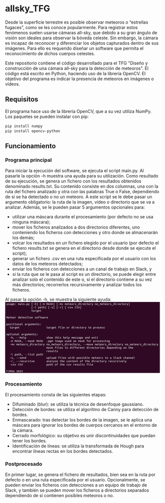 # allsky_TFG
Desde la superficie terrestre es posible observar meteoros o “estrellas 
fugaces”, como se les conoce popularmente. Para registrar estos fenómenos suelen 
usarse cámaras all-sky, que debido a su gran ángulo de visión son ideales para 
observar la bóveda celeste. Sin embargo, la cámara es incapaz de reconocer y 
diferenciar los objetos capturados dentro de sus imágenes. Para ello es requerido 
diseñar un software que permita el reconocimiento de dichos cuerpos celestes. 

Este repositorio contiene el código desarrollado para el TFG "Diseño y construcción
de una cámara all-sky para la detección de meteoros". El código está escrito en 
Python, haciendo uso de la librería OpenCV. El objetivo del programa es indicar la
presencia de meteoros en imágenes o vídeos.


## Requisitos
El programa hace uso de la librería OpenCV, que a su vez utiliza NumPy.
Los paquetes se pueden instalar con pip:
```
pip install numpy
pip install opencv-python
```
## Funcionamiento
### Programa principal
Para iniciar la ejecución del software, se ejecuta el script main.py. Al
pasarle la opción -h muestra una ayuda para su utilización. Como
resultado de su ejecución, se genera un fichero con los resultados obtenidos 
denominado results.txt. Su contenido consiste en dos columnas, una con la ruta del 
fichero analizado y otra con las palabras True o False, dependiendo de si se ha detectado 
o no un meteoro.
A este script se le debe pasar un argumento obligatorio: la ruta de la imagen, 
vídeo o directorio que se va a analizar. Además, se le pueden pasar 5 argumentos 
opcionales para:
- utilizar una máscara durante el procesamiento (por defecto no se usa ninguna 
máscara);
- mover los ficheros analizados a dos directorios diferentes, uno conteniendo los 
ficheros con detecciones y otro donde se almacenarán los demás;
- volcar los resultados en un fichero elegido por el usuario (por defecto el fichero 
results.txt se genera en el directorio desde donde se ejecute el script);
- generar un fichero .csv en una ruta especificada por el usuario con los datos de 
los meteoros detectados;
- enviar los ficheros con detecciones a un canal de trabajo en Slack, y
- si la ruta que se le pasa al script es un directorio, se puede elegir entre analizar 
solo el contenido de este o, si el directorio contiene a su vez más directorios;
recorrerlos recursivamente y analizar todos los ficheros.

Al pasar la opción -h, se muestra la siguiente ayuda:
![help](./imgs/help.png?raw=true "help")

### Procesamiento
El procesamiento consta de las siguientes etapas:
- Difuminado (blur): se utiliza la técnica de desenfoque gaussiano.
- Detección de bordes: se utiliza el algoritmo de Canny para detección de bordes. 
- Enmascarado: tras detectar los bordes de la imagen, se le aplica una máscara 
para ignorar los bordes de cuerpos cercanos en el entorno de la cámara.
- Cerrado morfológico: su objetivo es unir discontinuidades que puedan tener los bordes.
- Identificación de líneas: se utiliza la transformada de Hough para encontrar 
líneas rectas en los bordes detectados.

### Postprocesado
En primer lugar, se genera el fichero de resultados, bien sea en la ruta por defecto 
o en una ruta especificada por el usuario.
Opcionalmente, se pueden enviar los ficheros con detecciones a un equipo de 
trabajo de Slack, y también se pueden mover los ficheros a directorios separados 
dependiendo de si contienen posibles meteoros o no.

